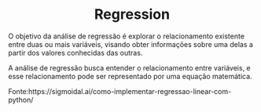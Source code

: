 <h1 align="center">
  Regression
</h1> 

O objetivo da análise de regressão é explorar o relacionamento existente entre duas ou mais variáveis, visando obter informações sobre uma delas a partir dos valores conhecidas das outras.

A análise de regressão busca entender o relacionamento entre variáveis, e esse relacionamento pode ser representado por uma equação matemática.

<h8 aling="right">
  Fonte:https://sigmoidal.ai/como-implementar-regressao-linear-com-python/
  </h8>

